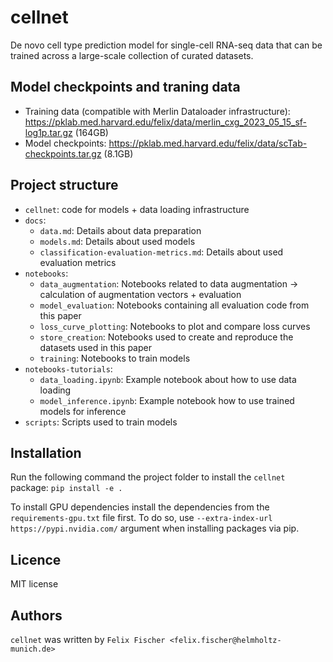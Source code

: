 cellnet
=======
De novo cell type prediction model for single-cell RNA-seq data that can be trained across a large-scale collection of 
curated datasets.

Model checkpoints and traning data
-----
* Training data (compatible with Merlin Dataloader infrastructure): https://pklab.med.harvard.edu/felix/data/merlin_cxg_2023_05_15_sf-log1p.tar.gz (164GB) 
* Model checkpoints: https://pklab.med.harvard.edu/felix/data/scTab-checkpoints.tar.gz (8.1GB)

Project structure
-----
* ``cellnet``: code for models + data loading infrastructure
* ``docs``: 
  * ``data.md``: Details about data preparation
  * ``models.md``: Details about used models
  * ``classification-evaluation-metrics.md``: Details about used evaluation metrics
* ``notebooks``:
  * ``data_augmentation``: Notebooks related to data augmentation &rarr; calculation of augmentation vectors +
  evaluation 
  * ``model_evaluation``: Notebooks containing all evaluation code from this paper
  * ``loss_curve_plotting``: Notebooks to plot and compare loss curves
  * ``store_creation``: Notebooks used to create and reproduce the datasets used in this paper
  * ``training``: Notebooks to train models
* ``notebooks-tutorials``: 
  * ``data_loading.ipynb``: Example notebook about how to use data loading
  * ``model_inference.ipynb``: Example notebook how to use trained models for inference
* ``scripts``: Scripts used to train models

Installation
------------
Run the following command the project folder to install the ``cellnet`` package:
``pip install -e .``

To install GPU dependencies install the dependencies from the ``requirements-gpu.txt`` file first. 
To do so, use ``--extra-index-url https://pypi.nvidia.com/`` argument when installing packages via pip.

Licence
-------
MIT license

Authors
-------
`cellnet` was written by `Felix Fischer <felix.fischer@helmholtz-munich.de>`
